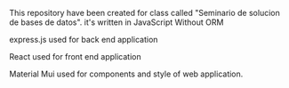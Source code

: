 This repository have been created for class called "Seminario de solucion de bases de datos".
it's written in JavaScript
Without ORM

express.js used for back end application

React used for front end application

Material Mui used for components and style of web application.
